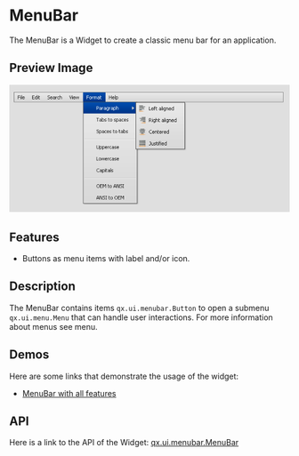 MenuBar
=======

The MenuBar is a Widget to create a classic menu bar for an application.

Preview Image
-------------

![:MenuBar](menubar.png)

Features
--------

-   Buttons as menu items with label and/or icon.

Description
-----------

The MenuBar contains items `qx.ui.menubar.Button` to open a submenu `qx.ui.menu.Menu` that can handle user interactions. For more information about menus see menu.

Demos
-----

Here are some links that demonstrate the usage of the widget:

-   [MenuBar with all features](http://demo.qooxdoo.org/%{version}/demobrowser/#widget~MenuBar.html)

API
---

Here is a link to the API of the Widget:
[qx.ui.menubar.MenuBar](http://demo.qooxdoo.org/%{version}/apiviewer/#qx.ui.menubar.MenuBar)
